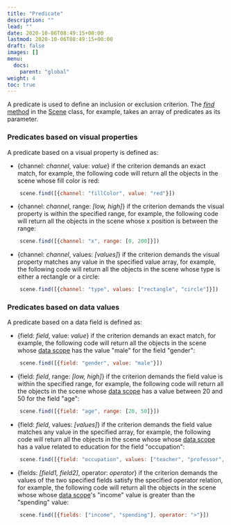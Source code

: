 ```yaml
---
title: "Predicate"
description: ""
lead: ""
date: 2020-10-06T08:49:15+00:00
lastmod: 2020-10-06T08:49:15+00:00
draft: false
images: []
menu: 
  docs:
    parent: "global"
weight: 4
toc: true
---
```


A predicate is used to define an inclusion or exclusion criterion. The [_find_ method](../../group/scene/#methods-manage-items) in the [Scene](../../group/scene/) class, for example, takes an array of predicates as its parameter. 

### Predicates based on visual properties
A predicate based on a visual property is defined as:

- {channel: _channel_, value: _value_} if the criterion demands an exact match, for example, the following code will return all the objects in the scene whose fill color is red:

```js
    scene.find([{channel: "fillColor", value: "red"}])
```

- {channel: _channel_, range: _[low, high]_} if the criterion demands the visual property is within the specified range, for example, the following code will return all the objects in the scene whose x position is between the range:
  
```js
    scene.find([{channel: "x", range: [0, 200]}])
```

- {channel: _channel_, values: _[values]_} if the criterion demands the visual property matches any value in the specified value array, for example, the following code will return all the objects in the scene whose type is either a rectangle or a circle:

```js
    scene.find([{channel: "type", values: ["rectangle", "circle"]}])
```

### Predicates based on data values
A predicate based on a data field is defined as:

- {field: _field_, value: _value_} if the criterion demands an exact match, for example, the following code will return all the objects in the scene whose [data scope](../../data/datascope/) has the value "male" for the field "gender":

```js
    scene.find([{field: "gender", value: "male"}])
```

- {field: _field_, range: _[low, high]_} if the criterion demands the field value is within the specified range, for example, the following code will return all the objects in the scene whose [data scope](../../data/datascope/) has a value between 20 and 50 for the field "age":

```js
    scene.find([{field: "age", range: [20, 50]}])
```

- {field: _field_, values: _[values]_} if the criterion demands the field value matches any value in the specified array, for example, the following code will return all the objects in the scene whose whose [data scope](../../data/datascope/) has a value related to education for the field "occupation":

```js
    scene.find([{field: "occupation", values: ["teacher", "professor", "lecturer"]}])
```

- {fields: _[field1, field2]_, operator: _operator_} if the criterion demands the values of the two specified fields satisfy the specified operator relation, for example, the following code will return all the objects in the scene whose whose [data scope](../../data/datascope/)'s "income" value is greater than the "spending" value:

```js
    scene.find([{fields: ["income", "spending"], operator: ">"}])
```